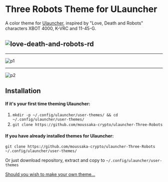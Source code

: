 # Three Robots Theme for ULauncher

A color theme for [Ulauncher](https://ulauncher.io/), inspired by "Love, Death and Robots" characters XBOT 4000, K-VRC and 11-45-G.

![love-death-and-robots-rd](https://github.com/moussaka-crypto/ulauncher-Three-Robots/assets/64573585/6dc28ffe-55e9-43a9-bec8-0e3fe747b055)
---
___
![p1](https://github.com/moussaka-crypto/ulauncher-Three-Robots/assets/64573585/4b9799ca-6e5b-4134-a6d9-e0b2dfdfc8c2)
___
![p2](https://github.com/moussaka-crypto/ulauncher-Three-Robots/assets/64573585/e8179630-eb79-4435-afb6-4914d74a400a)

## Installation
#### If it's your first time theming Ulauncher:
1. ```mkdir -p ~/.config/ulauncher/user-themes/ && cd ~/.config/ulauncher/user-themes/```
2. ```git clone https://github.com/moussaka-crypto/ulauncher-Three-Robots```

#### If you have already installed themes for Ulauncher:
```git clone https://github.com/moussaka-crypto/ulauncher-Three-Robots ~/.config/ulauncher/user-themes/```

Or just download repository, extract and copy to ```~/.config/ulauncher/user-themes```

[Should you wish to make your own theme...](https://docs.ulauncher.io/en/5.15.3/themes/themes.html)
